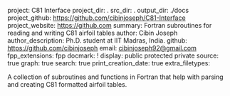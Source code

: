 project: C81 Interface
project_dir: .
src_dir: .
output_dir: ./docs
project_github: https://github.com/cibinjoseph/C81-Interface
project_website: https://github.com
summary: Fortran subroutines for reading and writing C81 airfoil tables
author: Cibin Joseph
author_description: Ph.D. student at IIT Madras, India.
github: https://github.com/cibinjoseph
email: cibinjoseph92@gmail.com
fpp_extensions: fpp
docmark: !
display: public
         protected
         private
source: true
graph: true
search: true
print_creation_date: true
extra_filetypes:

A collection of subroutines and functions in Fortran that help with parsing and creating C81 formatted airfoil tables.
